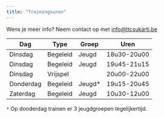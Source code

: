 ```yaml
---
title: "Trainingsuren"
---
```

Wens je meer info? Neem contact op met <a href="mailto:info@ttcsukarti.be">info@ttcsukarti.be</a> 

| Dag       | Type     | Groep  | Uren        |
|-----------|----------|--------|-------------|
| Dinsdag   | Begeleid | Jeugd  | 18u30-20u00 |
| Dinsdag   | Begeleid | Jeugd  | 19u45-21u15 |
| Dinsdag   | Vrijspel |        | 20u00-22u00 |
| Donderdag | Begeleid | Jeugd* | 19u15-20u45 |
| Zaterdag  | Begeleid | Jeugd  | 10u30-12u00 |

`*` Op donderdag trainen er 3 jeugdgroepen tegelijkertijd.

